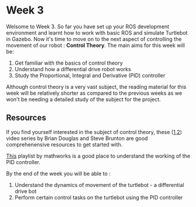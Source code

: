 # Week 3

Welsome to Week 3. So far you have set up your ROS development environment and learnt how to work with basic ROS and simulate Turtlebot in Gazebo. Now it's time to move on to the next aspect of controlling the movement of our robot : **Control Theory**. The main aims for this week will be:

1. Get familiar with the basics of control theory
2. Understand how a differential drive robot works
3. Study the Proportional, Integral and Derivative (PID) controller

Although control theory is a very vast subject, the reading material for this week will be relatively shorter as compared to the previous weeks as we won't be needing a detailed study of the subject for the project.

## Resources

If you find yourself interested in the subject of control theory, these ([1](https://www.youtube.com/watch?v=oBc_BHxw78s&list=PLUMWjy5jgHK1NC52DXXrriwihVrYZKqjk),[2](https://www.youtube.com/playlist?list=PLMrJAkhIeNNR20Mz-VpzgfQs5zrYi085m)) video series by Brian Douglas and Steve Brunton are good comprehenensive resources to get started with.

[This](https://www.youtube.com/playlist?list=PLn8PRpmsu08pQBgjxYFXSsODEF3Jqmm-y) playlist by mathworks is a good place to understand the working of the PID controller.

By the end of the week you will be able to :

1. Understand the dynamics of movement of the turtlebot - a differential      drive bot
2. Perform certain control tasks on the turtlebot using the PID controller 


